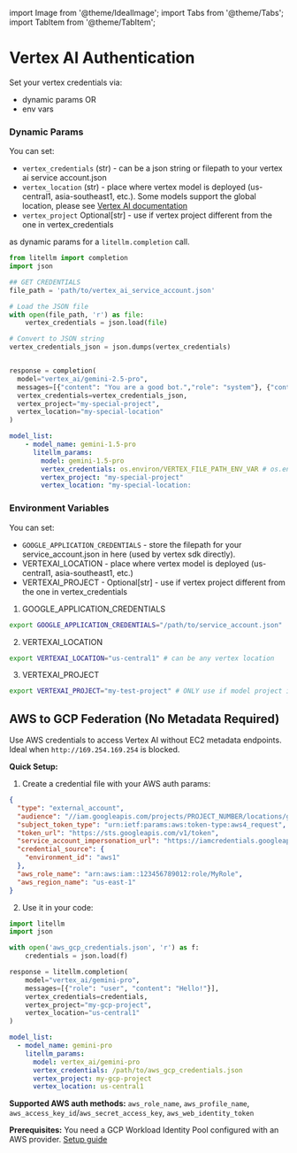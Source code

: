 import Image from '@theme/IdealImage';
import Tabs from '@theme/Tabs';
import TabItem from '@theme/TabItem';

# Vertex AI Authentication

Set your vertex credentials via:
- dynamic params
OR
- env vars 


### **Dynamic Params**

You can set:
- `vertex_credentials` (str) - can be a json string or filepath to your vertex ai service account.json
- `vertex_location` (str) - place where vertex model is deployed (us-central1, asia-southeast1, etc.). Some models support the global location, please see [Vertex AI documentation](https://cloud.google.com/vertex-ai/generative-ai/docs/learn/locations#supported_models)
- `vertex_project` Optional[str] - use if vertex project different from the one in vertex_credentials

as dynamic params for a `litellm.completion` call. 

<Tabs>
<TabItem value="sdk" label="SDK">

```python
from litellm import completion
import json 

## GET CREDENTIALS 
file_path = 'path/to/vertex_ai_service_account.json'

# Load the JSON file
with open(file_path, 'r') as file:
    vertex_credentials = json.load(file)

# Convert to JSON string
vertex_credentials_json = json.dumps(vertex_credentials)


response = completion(
  model="vertex_ai/gemini-2.5-pro",
  messages=[{"content": "You are a good bot.","role": "system"}, {"content": "Hello, how are you?","role": "user"}], 
  vertex_credentials=vertex_credentials_json,
  vertex_project="my-special-project", 
  vertex_location="my-special-location"
)
```

</TabItem>
<TabItem value="proxy" label="PROXY">

```yaml
model_list:
    - model_name: gemini-1.5-pro
      litellm_params:
        model: gemini-1.5-pro
        vertex_credentials: os.environ/VERTEX_FILE_PATH_ENV_VAR # os.environ["VERTEX_FILE_PATH_ENV_VAR"] = "/path/to/service_account.json" 
        vertex_project: "my-special-project"
        vertex_location: "my-special-location:
```

</TabItem>
</Tabs>




### **Environment Variables**

You can set:
- `GOOGLE_APPLICATION_CREDENTIALS` - store the filepath for your service_account.json in here (used by vertex sdk directly).
- VERTEXAI_LOCATION - place where vertex model is deployed (us-central1, asia-southeast1, etc.)
- VERTEXAI_PROJECT - Optional[str] - use if vertex project different from the one in vertex_credentials

1. GOOGLE_APPLICATION_CREDENTIALS

```bash
export GOOGLE_APPLICATION_CREDENTIALS="/path/to/service_account.json"
```

2. VERTEXAI_LOCATION

```bash
export VERTEXAI_LOCATION="us-central1" # can be any vertex location
```

3. VERTEXAI_PROJECT

```bash
export VERTEXAI_PROJECT="my-test-project" # ONLY use if model project is different from service account project
```

## AWS to GCP Federation (No Metadata Required)

Use AWS credentials to access Vertex AI without EC2 metadata endpoints. Ideal when `http://169.254.169.254` is blocked.

**Quick Setup:**

1. Create a credential file with your AWS auth params:

```json
{
  "type": "external_account",
  "audience": "//iam.googleapis.com/projects/PROJECT_NUMBER/locations/global/workloadIdentityPools/POOL_ID/providers/PROVIDER_ID",
  "subject_token_type": "urn:ietf:params:aws:token-type:aws4_request",
  "token_url": "https://sts.googleapis.com/v1/token",
  "service_account_impersonation_url": "https://iamcredentials.googleapis.com/v1/projects/-/serviceAccounts/SA_EMAIL:generateAccessToken",
  "credential_source": {
    "environment_id": "aws1"
  },
  "aws_role_name": "arn:aws:iam::123456789012:role/MyRole",
  "aws_region_name": "us-east-1"
}
```

2. Use it in your code:

<Tabs>
<TabItem value="sdk" label="SDK">

```python
import litellm
import json

with open('aws_gcp_credentials.json', 'r') as f:
    credentials = json.load(f)

response = litellm.completion(
    model="vertex_ai/gemini-pro",
    messages=[{"role": "user", "content": "Hello!"}],
    vertex_credentials=credentials,
    vertex_project="my-gcp-project",
    vertex_location="us-central1"
)
```

</TabItem>
<TabItem value="proxy" label="Proxy">

```yaml
model_list:
  - model_name: gemini-pro
    litellm_params:
      model: vertex_ai/gemini-pro
      vertex_credentials: /path/to/aws_gcp_credentials.json
      vertex_project: my-gcp-project
      vertex_location: us-central1
```

</TabItem>
</Tabs>

**Supported AWS auth methods:** `aws_role_name`, `aws_profile_name`, `aws_access_key_id`/`aws_secret_access_key`, `aws_web_identity_token`

**Prerequisites:** You need a GCP Workload Identity Pool configured with an AWS provider. [Setup guide](https://cloud.google.com/iam/docs/workload-identity-federation-with-other-clouds#aws)